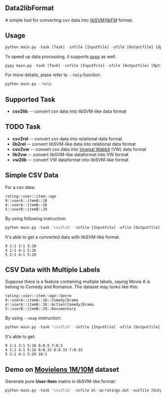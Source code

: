 ## Data2libFormat
A simple tool for converting csv data into [libSVM](http://www.csie.ntu.edu.tw/~cjlin/libsvm/)/[libFM](http://www.libfm.org/) format.

## Usage
```python
python main.py -task [Task] -infile [InputFile] -ofile [Outputfile] [Options]
```

To speed up data processing, it supports [pypy](http://pypy.org/) as well. 
```python
pypy main.py -task [Task] -infile [InputFile] -ofile [Outputfile] [Options]
```

For more details, plase refer to `--help` function.
```python
python main.py --help
```

## Supported Task
* **csv2lib** -- convert csv data into libSVM-like data format

## TODO Task
* **csv2rel** -- convert csv data into relational data format
* **lib2rel** -- convert libSVM-like data into relational data format
* **csv2vw** -- convert csv data into [Vowpal Wabbit](https://github.com/JohnLangford/vowpal_wabbit) (VW) data format
* **lib2vw** -- convert libSVM-like dataformat into VW format
* **vw2lib** -- convert VW dataformat into libSVM-like format


## Simple CSV Data
For a csv data:
```csv
rating::user::item::age
9::userA::itemA::18
4::userA::itemB::16
5::userB::itemB::29
```
By using following instruction: 
```python
python main.py -task 'csv2lib' -infile [InputFile] -ofile [Outputfile] -target 0 -cat 1,2 -num 3 -sep '::' -head 1
```
It's able to get a converted data with libSVM-like format.
```csv
9 1:1 3:1 5:18
4 1:1 4:1 5:16
5 2:1 4:1 5:29
```

## CSV Data with Multiple Labels
Suppose there is a feature containing multiple labels, saying Movie A is belong to Comedy and Romance. The dataset may looks like this:
```csv
rating::user::item::age::Genre
9::userA::itemA::18::Comedy|Drama
4::userA::itemB::16::Action|Comedy|Drama
5::userB::itemB::29::Documentary
```
By using `--msep` instruction:
```python
python main.py -task 'csv2lib' -infile [InputFile] -ofile [Outputfile] -target 0 -cat 1,2,4 -num 3 -sep '::' -msep '|' -head 1
```
It's able to get:
```
9 1:1 3:1 5:18 6:0.5 7:0.5
4 1:1 4:1 5:16 8:0.33 6:0.33 7:0.33
5 2:1 4:1 5:29 10:1
```

## Demo on [Movielens 1M/10M](http://grouplens.org/datasets/movielens/) dataset
Generate pure **User-Item** matrix in libSVM-like format:
```python
python main.py -task 'csv2lib' -infile ml-1m/ratings.dat -outfile [Outputfile] -sep '::' -target 2 -cat 0,1 -header 0
```

